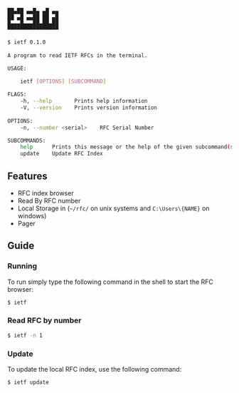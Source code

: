 ``` text▄▄▄▄▄▄▄▄▄▄▄▄▄▄▄▄
██▄██ ▄▄█▄ ▄█ ▄▄
██ ▄█ ▄▄██ ██ ▄█
█▄▄▄█▄▄▄██▄██▄██
▀▀▀▀▀▀▀▀▀▀▀▀▀▀▀▀
```

``` bash
$ ietf 0.1.0
	
A program to read IETF RFCs in the terminal.

USAGE:

	ietf [OPTIONS] [SUBCOMMAND]
	
FLAGS:
	-h, --help       Prints help information
	-V, --version    Prints version information
			
OPTIONS:
	-n, --number <serial>    RFC Serial Number

SUBCOMMANDS:
	help      Prints this message or the help of the given subcommand(s)
	update    Update RFC Index
```						

## Features
* RFC index browser
* Read By RFC number
* Local Storage in (`~/rfc/` on unix systems and `C:\Users\{NAME}` on
  windows)
* Pager 
		
## Guide

### Running	
To run simply type the following command in the shell to start the RFC
browser:

``` bash
$ ietf
```

### Read RFC by number
``` bash
$ ietf -n 1
```

### Update
To update the local RFC index, use the following command:

``` bash
$ ietf update
```

